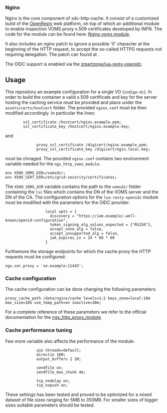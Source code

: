 ### Nginx
Nginx is the core component of xdc-http-cache. It consist of a customized build of the [OpenResty](https://openresty.org/en/) web platform, on top of which an additional module to enable inspection VOMS proxy x.509 certificates developed by INFN.
The code for the module can be found here:
[Nginx voms module](https://baltig.infn.it/storm2/ngx_http_voms_module/blob/master/src/ngx_http_voms_module.cpp).

It also includes an nginx patch to ignore a possible '0' character at the beginning of the HTTP request, to accept the so-called HTTPG requests not requiring delegation. The patch can found at [](https://baltig.infn.it/storm2/build/blob/master/docker/ngx-voms-build/assets/nginx-httpg_no_delegation.patch).

The OIDC support is enabled via the [zmartzone/lua-resty-openidc](https://github.com/zmartzone/lua-resty-openidc).

## Usage
This repository an example configuration for a single VO (`indigo-dc`).
In order to build the container a valid x.509 certificate and key for the server hosting the caching service must be provided and place under the `assets/certs/hostcert` folder. 
The provided `nginx.conf` must be then modified accordingly. In particular the lines:
```
        ssl_certificate /hostcert/nginx.example.pem;
        ssl_certificate_key /hostcert/nginx.example.key;

```
and 
```
              proxy_ssl_certificate /digicert/nginx.example.pem;
              proxy_ssl_certificate_key /digicert/ngin.local.key;
```
must be chnaged.
The provided `nginx.conf` contains two environment variable needed for the `ngx_http_voms_module`:
```
env X509_VOMS_DIR=/vomsdir;
env X509_CERT_DIR=/etc/grid-security/certificates;
```
The `X509_VOMS_DIR` variable contains the path to the `vomsdir` folder containing the `lsc` files which contains the DN of the VOMS server and the DN of the CA.
The configuration options  for the `lua-resty-openidc` module must be modified with the parameters for the OIDC provider:
```
                  local opts = {
                    discovery = "https://iam.example/.well-known/openid-configuration",
                    token_signing_alg_values_expected = {"RS256"},
                    accept_none_alg = false,
                    accept_unsupported_alg = false,
                    jwk_expires_in = 24 * 60 * 60
                  }

```
Furthemore the storage endpoints for which the cache proxy the HTTP requests must be configured:
```
ngx.var.proxy = 'se.example:11443';
```
### Cache configuration
The cache configuration can be done changing the following parameters:
```
proxy_cache_path /data/nginx/cache levels=1:2 keys_zone=local:10m max_size=10G use_temp_path=on inactive=30m;
```
For a complete reference of these parameters we refer to the official documentation for the  [ngx_http_proxy_module](http://nginx.org/en/docs/http/ngx_http_proxy_module.html).
### Cache performance tuning
Few more variable also affects the performance of the module:
```
              aio threads=default;
              directio 16M;
              output_buffers 2 1M;

              sendfile on;
              sendfile_max_chunk 4m;
              
              tcp_nodelay on;
              tcp_nopush on;

```
These settings has been tested and proved to be optimized for a mixed dataset of file sizes ranging for 5MB to 350MB. For smaller sizes of bigger sizes suitable parameters should be tested.






